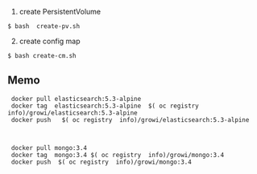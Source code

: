 1. create PersistentVolume
  ```
  $ bash  create-pv.sh 
  ```
2. create config map
  ```
  $ bash create-cm.sh
  ```


## Memo
```
 docker pull elasticsearch:5.3-alpine 
 docker tag  elasticsearch:5.3-alpine  $( oc registry  info)/growi/elasticsearch:5.3-alpine
 docker push   $( oc registry  info)/growi/elasticsearch:5.3-alpine



 docker pull mongo:3.4
 docker tag  mongo:3.4 $( oc registry  info)/growi/mongo:3.4
 docker push  $( oc registry  info)/growi/mongo:3.4
 ```
